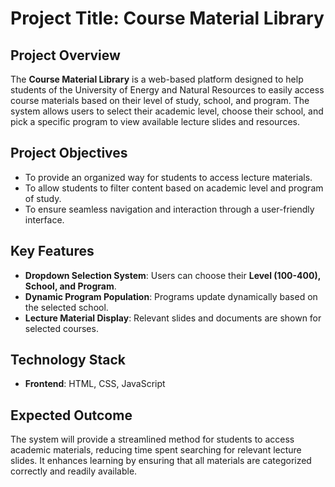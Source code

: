 # **Project Title: Course Material Library**  

## **Project Overview**  
The **Course Material Library** is a web-based platform designed to help students of the University of Energy and Natural Resources to easily access course materials based on their level of study, school, and program. The system allows users to select their academic level, choose their school, and pick a specific program to view available lecture slides and resources.  

## **Project Objectives**  
- To provide an organized way for students to access lecture materials.  
- To allow students to filter content based on academic level and program of study.  
- To ensure seamless navigation and interaction through a user-friendly interface.  

## **Key Features**  
- **Dropdown Selection System**: Users can choose their **Level (100-400), School, and Program**.  
- **Dynamic Program Population**: Programs update dynamically based on the selected school.  
- **Lecture Material Display**: Relevant slides and documents are shown for selected courses.  

## **Technology Stack**  
- **Frontend**: HTML, CSS, JavaScript   

## **Expected Outcome**  
The system will provide a streamlined method for students to access academic materials, reducing time spent searching for relevant lecture slides. It enhances learning by ensuring that all materials are categorized correctly and readily available.  
